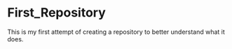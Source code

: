 # First_Repository
This is my first attempt of creating a repository to better understand what it does.
